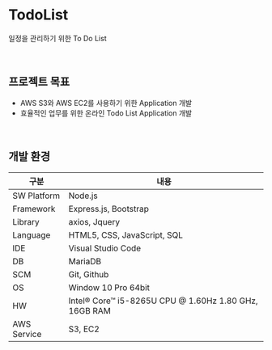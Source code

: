 # TodoList
일정을 관리하기 위한 To Do List

<br/>

## 프로젝트 목표
- AWS S3와 AWS EC2를 사용하기 위한 Application 개발
- 효율적인 업무를 위한 온라인 Todo List Application 개발

<br/>

## 개발 환경
구분 | 내용
--- | ---
SW Platform | Node.js
Framework | Express.js, Bootstrap
Library | axios, Jquery
Language | HTML5, CSS, JavaScript, SQL
IDE | Visual Studio Code
DB | MariaDB
SCM | Git, Github
OS | Window 10 Pro 64bit
HW | Intel® Core™ i5-8265U CPU @ 1.60Hz 1.80 GHz, 16GB RAM
AWS Service | S3, EC2

<br/>
